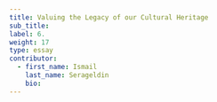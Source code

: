 ```yaml
---
title: Valuing the Legacy of our Cultural Heritage
sub_title:
label: 6.
weight: 17
type: essay
contributor:
  - first_name: Ismail
    last_name: Serageldin
    bio:
---
```

